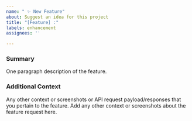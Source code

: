 ```yaml
---
name: " ✨ New Feature"
about: Suggest an idea for this project
title: "[Feature] :"
labels: enhancement
assignees: ''

---
```


### Summary

One paragraph description of the feature.

### Additional Context

Any other context or screenshots or API request payload/responses that you
pertain to the feature.
Add any other context or screenshots about the feature request here.
